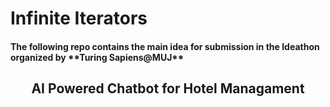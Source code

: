 # Infinite Iterators
<h4> The following repo contains the main idea for submission in the Ideathon organized by **Turing Sapiens@MUJ** </h4>

<h2 align="center">AI Powered Chatbot for Hotel Managament</h2>

